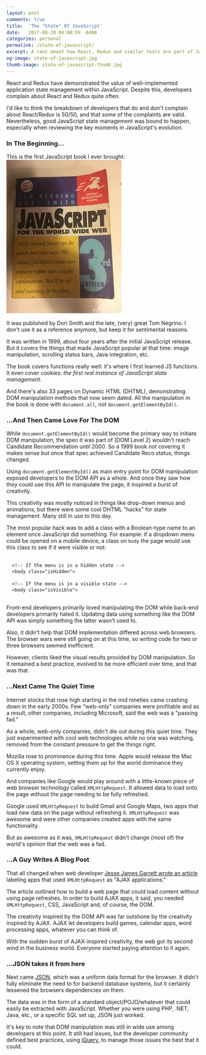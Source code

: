 ```yaml
---
layout: post
comments: true
title:  'The "State" Of JavaScript'
date:   2017-08-20 04:00:59 -0400
categories: personal
permalink: /state-of-javascript/
excerpt: A rant about how React, Redux and similar tools are part of JavaScript's natural progression to a complete application language.
og-image: state-of-javascript.jpg
thumb-image: state-of-javascript-thumb.jpg
---
```

React and Redux have demonstrated the value of well-implemented application state management within JavaScript. Despite this, developers complain about React and Redux quite often.

I'd like to think the breakdown of developers that do and don't complain about React/Redux is 50/50, and that some of the complaints are valid. Nevertheless, good JavaScript state management was bound to happen, especially when reviewing the key moments in JavaScript's evolution.

<h3>In The Beginning...</h3>
This is the first JavaScript book I ever brought:

<img src="/img/js-book.jpg" class="post__image" />

It was published by Dori Smith and the late, (very) great Tom Negrino. I don't use it as a reference anymore, but keep it for sentimental reasons.

It was written in 1999, about four years after the initial JavaScript release. But it covers the things that made JavaScript popular at that time: image manipulation, scrolling status bars, Java integration, etc.

The book covers functions really well: it's where I first learned JS functions. It even cover cookies: <em>the first real instance of JavaScript state management.</em>

And there's also 33 pages on Dynamic HTML (DHTML), demonstrating DOM manipulation methods that now seem dated. All the manipulation in the book is done with <code>document.all</code>, not <code>document.getElementById()</code>.

<h3>...And Then Came Love For The DOM</h3>
While <code>document.getElementById()</code> would become the primary way to initiate DOM manipulation, the spec it was part of (DOM Level 2) wouldn't reach Candidate Recommendation until 2000. So a 1999 book <em>not</em> covering it makes sense but once that spec achieved Candidate Reco status, things changed.

Using <code>document.getElementById()</code> as main entry point for DOM manipulation exposed developers to the DOM API as a whole. And once they saw how they could use this API to manipulate the page, it inspired a burst of creativity.

This creativity was mostly noticed in things like drop-down menus and animations, but there were some cool DHTML "hacks" for state management. Many still in use to this day.

The most popular hack was to add a class with a Boolean-type name to an element once JavaScript did something. For example: if a dropdown menu could be opened on a mobile device, a class on <code>body</code> the page would use this class to see if it were visible or not:

<pre class=" language-markup">
  <code class=" language-markup">
  &lt;!-- If the menu is in a hidden state --&gt;
  &lt;body class="isHidden"&gt;

  &lt;!-- If the menu is in a visible state --&gt;
  &lt;body class="isVisible"&gt;
  </code>
</pre>

Front-end developers primarily loved manipulating the DOM while back-end developers primarily hated it. Updating data using something like the DOM API was simply something the latter wasn't used to.

Also, it didn't help that DOM implementation differed across web browsers. The browser wars were still going on at this time, so writing code for two or three browsers seemed inefficient.

However, clients liked the visual results provided by DOM manipulation. So it remained a best practice, evolved to be more efficient over time, and that was that.

<h3>...Next Came The Quiet Time</h3>
Internet stocks that rose high starting in the mid nineties came crashing down in the early 2000s. Few "web-only" companies were profitable and as a result, other companies, including Microsoft, said the web was a "passing fad."

As a whole, web-only companies, didn't die out during this quiet time. They just experimented with cool web technologies while no one was watching, removed from the constant pressure to get the things right.

Mozilla rose to prominence during this time. Apple would release the Mac OS X operating system, setting them up for the world dominance they currently enjoy.

And companies like Google would play around with a little-known piece of web browser technology called <code>XMLHttpRequest</code>. It allowed data to load onto the page without the page needing to be fully refreshed.

Google used <code>XMLHttpRequest</code> to build Gmail and Google Maps, two apps that load new data on the page without refreshing it. <code>XMLHttpRequest</code> was awesome and were other companies created apps with the same functionality.

But as awesome as it was, <code>XMLHttpRequest</code> didn't change (most of) the world's opinion that the web was a fad.

<h3>...A Guy Writes A Blog Post</h3>
That all changed when web developer <a href="http://adaptivepath.org/ideas/ajax-new-approach-web-applications/">Jesse James Garrett wrote an article</a> labeling apps that used <code>XMLHttpRequest</code> as "AJAX applications."

The article outlined how to build a web page that could load content without using page refreshes. In order to build AJAX apps, it said, you needed <code>XMLHttpRequest</code>, CSS, JavaScript and, of course, the DOM.

The creativity inspired by the DOM API was far outshone by the creativity inspired by AJAX. AJAX let developers build games, calendar apps, word processing apps, whatever you can think of.

With the sudden burst of AJAX-inspired creativity, the web got its second wind in the business world. Everyone started paying attention to it again.

<h3>...JSON takes it from here</h3>
Next came <a href="http://www.json.org/">JSON</a>, which was a uniform data format for the browser. It didn't fully eliminate the need to for backend database systems, but it certainly lessened the browsers dependencies on them.

The data was in the form of a standard object/POJO/whatever that could easily be extracted with JavaScript. Whether you were using PHP, .NET, Java, etc., or a specific SQL set up, JSON just worked.

It's key to note that DOM manipulation was still in wide use among developers at this point. It still had issues, but the developer community defined best practices, using <a href="http://jquery.com/">jQuery</a>, to manage those issues the best that it could.